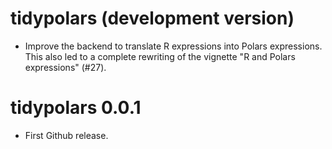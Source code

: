 # tidypolars (development version)

* Improve the backend to translate R expressions into Polars expressions. This
  also led to a complete rewriting of the vignette "R and Polars expressions" 
  (#27).


# tidypolars 0.0.1

* First Github release.

